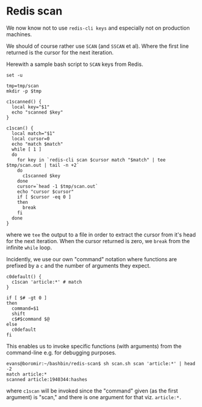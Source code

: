 
# Redis scan

We now know not to use `redis-cli keys` and especially not on production machines.

We should of course rather use `SCAN` (and `SSCAN` et al). Where the first line returned is the cursor for the next iteration.

Herewith a sample bash script to `SCAN` keys from Redis.

```shell
set -u 

tmp=tmp/scan
mkdir -p $tmp

c1scanned() {
  local key="$1"
  echo "scanned $key"
}

c1scan() {
  local match="$1"
  local cursor=0
  echo "match $match"
  while [ 1 ]
  do
    for key in `redis-cli scan $cursor match "$match" | tee $tmp/scan.out | tail -n +2`
    do
      c1scanned $key
    done
    cursor=`head -1 $tmp/scan.out`
    echo "cursor $cursor"
    if [ $cursor -eq 0 ]
    then
      break
    fi
  done
}
```
where we `tee` the output to a file in order to extract the cursor from it's head for the next iteration. When the cursor returned is zero, we `break` from the infinite `while` loop.

Incidently, we use our own "command" notation where functions are prefixed by a `c` and the number of arguments they expect.

```shell
c0default() {
  c1scan 'article:*' # match
}

if [ $# -gt 0 ]
then
  command=$1
  shift
  c$#$command $@
else
  c0default
fi
```

This enables us to invoke specific functions (with arguments) from the command-line e.g. for debugging purposes.

```
evans@boromir:~/bashbin/redis-scan$ sh scan.sh scan 'article:*' | head -2
match article:*
scanned article:1940344:hashes
```

where `c1scan` will be invoked since the "command" given (as the first argument) is "scan," and there is one argument for that viz. `article:*.`
